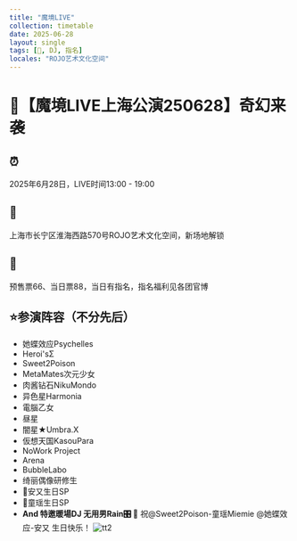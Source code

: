 ```yaml
---
title: "魔境LIVE"
collection: timetable
date: 2025-06-28
layout: single
tags: [🎂, DJ, 指名]
locales: "ROJO艺术文化空间"
---
```


# 🔮【魔境LIVE上海公演250628】奇幻来袭
## ⏰ 
2025年6月28日，LIVE时间13:00 - 19:00
## 📍 
上海市长宁区淮海西路570号ROJO艺术文化空间，新场地解锁
## 🎫 
预售票66、当日票88，当日有指名，指名福利见各团官博
## ⭐参演阵容（不分先后）
- 她蝶效应Psychelles
- Heroi'sΣ
- Sweet2Poison
- MetaMates次元少女
- 肉酱钻石NikuMondo
- 异色星Harmonia
- 電腦乙女
- 昼星
- 闇星★Umbra.X
- 仮想天国KasouPara
- NoWork Project
- Arena
- BubbleLabo
- 绮丽偶像研修生
- 🎂安又生日SP
- 🎂童瑶生日SP
- **And 特邀暖場DJ  无用男Rain🎛 📀**
祝@Sweet2Poison-童瑶Miemie @她蝶效应-安又 生日快乐！
![tt2](/timetable/2025/06/28/7.jpg)  
